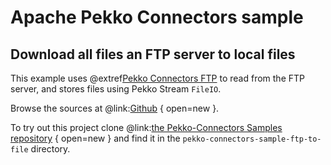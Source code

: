 # Apache Pekko Connectors sample

## Download all files an FTP server to local files

This example uses @extref[Pekko Connectors FTP](pekko-connectors:ftp.html) to read from the FTP server, and stores files using Pekko Stream `FileIO`.

Browse the sources at @link:[Github](https://github.com/apache/pekko-connectors-samples/tree/main/pekko-connectors-sample-ftp-to-file) { open=new }.

To try out this project clone @link:[the Pekko-Connectors Samples repository](https://github.com/apache/pekko-connectors-samples) { open=new } and find it in the `pekko-connectors-sample-ftp-to-file` directory.

